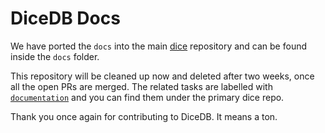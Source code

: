 # DiceDB Docs

We have ported the `docs` into the main [dice](https://github.com/dicedb/dice) repository and
can be found inside the `docs` folder.

This repository will be cleaned up now and deleted after two weeks, once all the open PRs are merged. The related tasks are labelled with [`documentation`](https://github.com/DiceDB/dice/labels/documentation) and you can find them under the primary dice repo.

Thank you once again for contributing to DiceDB. It means a ton.
